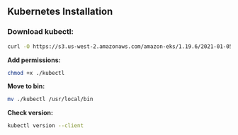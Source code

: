 ## Kubernetes Installation

### Download kubectl:
```sh
curl -O https://s3.us-west-2.amazonaws.com/amazon-eks/1.19.6/2021-01-05/bin/linux/amd64/kubectl
```
**Add permissions:**
```sh
chmod +x ./kubectl
```
**Move to bin:**
```sh
mv ./kubectl /usr/local/bin
```
**Check version:**
```sh
kubectl version --client
```
